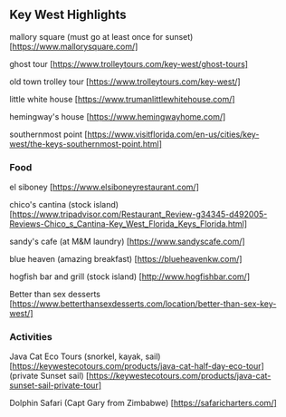 ## Key West Highlights


mallory square (must go at least once for sunset)  [https://www.mallorysquare.com/]           

ghost tour  [https://www.trolleytours.com/key-west/ghost-tours]     

old town trolley tour  [https://www.trolleytours.com/key-west/] 

little white house  [https://www.trumanlittlewhitehouse.com/]    
 
hemingway's house  [https://www.hemingwayhome.com/]   

southernmost point [https://www.visitflorida.com/en-us/cities/key-west/the-keys-southernmost-point.html]     


### Food 
el siboney  [https://www.elsiboneyrestaurant.com/]   

chico's cantina  (stock island)    [https://www.tripadvisor.com/Restaurant_Review-g34345-d492005-Reviews-Chico_s_Cantina-Key_West_Florida_Keys_Florida.html]   

sandy's cafe (at M&M laundry)     [https://www.sandyscafe.com/]

blue heaven (amazing breakfast)  [https://blueheavenkw.com/]   

hogfish bar and grill (stock island)  [http://www.hogfishbar.com/]   

Better than sex desserts [https://www.betterthansexdesserts.com/location/better-than-sex-key-west/]     


### Activities

Java Cat Eco Tours (snorkel, kayak, sail)   [https://keywestecotours.com/products/java-cat-half-day-eco-tour]      
            (private Sunset sail)    [https://keywestecotours.com/products/java-cat-sunset-sail-private-tour]      
                   
Dolphin Safari  (Capt Gary from Zimbabwe)  [https://safaricharters.com/]     





